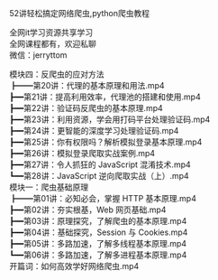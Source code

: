 52讲轻松搞定网络爬虫,python爬虫教程

全网it学习资源共享学习<br>全网课程都有，欢迎私聊<br>微信：jerryttom<br>

模块四：反爬虫的应对方法<br> ┣━━第20讲：代理的基本原理和用法.mp4<br> ┣━━第21讲：提高利用效率，代理池的搭建和使用.mp4<br> ┣━━第22讲：验证码反爬虫的基本原理.mp4<br> ┣━━第23讲：利用资源，学会用打码平台处理验证码.mp4<br> ┣━━第24讲：更智能的深度学习处理验证码.mp4<br> ┣━━第25讲：你有权限吗？解析模拟登录基本原理.mp4<br> ┣━━第26讲：模拟登录爬取实战案例.mp4<br> ┣━━第27讲：令人抓狂的 JavaScript 混淆技术.mp4<br> ┗━━第28讲：JavaScript 逆向爬取实战（上）.mp4<br> 模块一：爬虫基础原理<br> ┣━━第01讲：必知必会，掌握 HTTP 基本原理.mp4<br> ┣━━第02讲：夯实根基，Web 网页基础.mp4<br> ┣━━第03讲：原理探究，了解爬虫的基本原理.mp4<br> ┣━━第04讲：基础探究，Session 与 Cookies.mp4<br> ┣━━第05讲：多路加速，了解多线程基本原理.mp4<br> ┗━━第06讲：多路加速，了解多进程基本原理.mp4<br> 开篇词：如何高效学好网络爬虫.mp4
